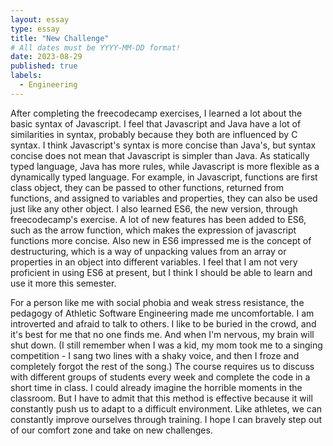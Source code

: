 ```yaml
---
layout: essay
type: essay
title: "New Challenge"
# All dates must be YYYY-MM-DD format!
date: 2023-08-29
published: true
labels:
  - Engineering
---
```


After completing the freecodecamp exercises, I learned a lot about the basic syntax of Javascript. I feel that Javascript and Java have a lot of similarities in syntax, probably because they both are influenced by C syntax. I think Javascript's syntax is more concise than Java's, but syntax concise does not mean that Javascript is simpler than Java.  As statically typed language, Java has more rules, while Javascript is more flexible as a dynamically typed language. For example, in Javascript, functions are first class object, they can be passed to other functions, returned from functions, and assigned to variables and properties, they can also be used just like any other object. I also learned ES6, the new version, through freecodecamp's exercise. A lot of new features has been added to ES6, such as the arrow function, which makes the expression of javascript functions more concise.  Also new in ES6 impressed me is the concept of destructuring, which is a way of unpacking values from an array or properties in an object into different variables. I feel that I am not very proficient in using ES6 at present, but I think I should be able to learn and use it more this semester.

For a person like me with social phobia and weak stress resistance, the pedagogy of Athletic Software Engineering made me uncomfortable.  I am introverted and afraid to talk to others. I like to be buried in the crowd, and it's best for me that no one finds me.  And when I'm nervous, my brain will shut down. (I still remember when I was a kid, my mom took me to a singing competition - I sang two lines with a shaky voice, and then I froze and completely forgot the rest of the song.) The course requires us to discuss with different groups of students every week and complete the code in a short time in class. I could already imagine the horrible moments in the classroom. But I have to admit that this method is effective because it will constantly push us to adapt to a difficult environment. Like athletes, we can constantly improve ourselves through training. I hope I can bravely step out of our comfort zone and take on new challenges.
